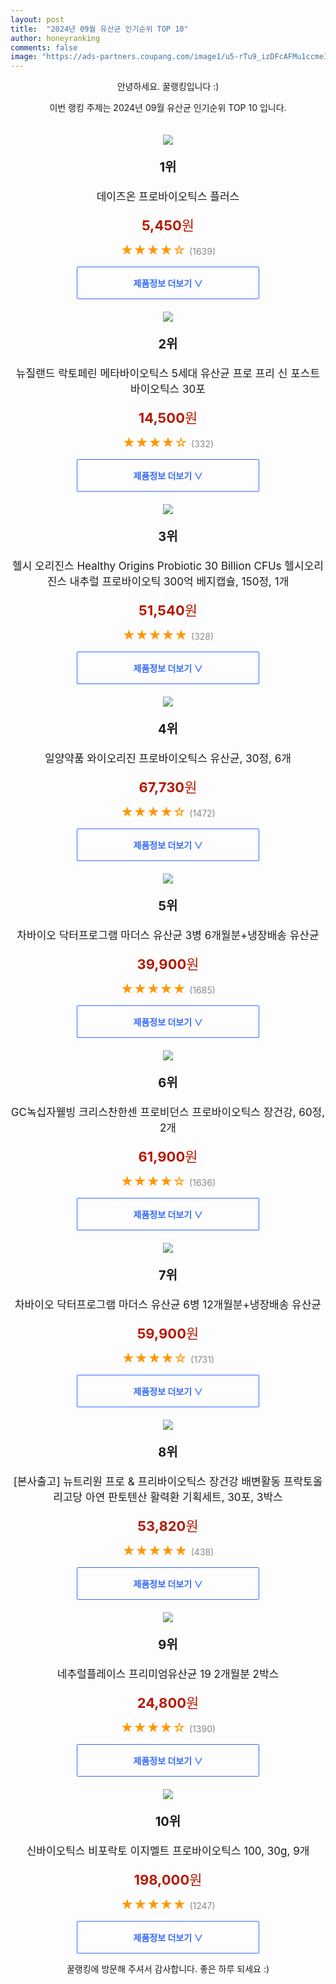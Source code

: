 ```yaml
---
layout: post
title:  "2024년 09월 유산균 인기순위 TOP 10"
author: honeyranking
comments: false
image: "https://ads-partners.coupang.com/image1/u5-rTu9_izDFcAFMu1ccmeI3Ce3PLlQC4ObrHVtnA-YcZAGRIn3pt-K3NFlavC-0hHNdLIIosbC7XEw7EYpj2eyfkGb1isrwANxlDeTCOiALKVq7B6zeEF3lNBeEuazGlkla_-s6Mgp-G4uTd7bdLxNasYe9FeNkAx_YcePFa_h03UyTD4mBXbMZI09isfAhivWbqI0khNt790K7qP6_iRJbF3nIr4C_BjgRq-wD8I3qhBVqMkZgHOUmpUq0-98w-eMa7U8XCQTJbXkzuxPeIZgoKLzg5CVVWs7RTQ=="
---
```

<p style="text-align: center;">안녕하세요. 꿀랭킹입니다 :)</p>
<p style="text-align: center;">이번 랭킹 주제는 2024년 09월 유산균 인기순위 TOP 10 입니다.</p><center><img src="https://ads-partners.coupang.com/image1/u5-rTu9_izDFcAFMu1ccmeI3Ce3PLlQC4ObrHVtnA-YcZAGRIn3pt-K3NFlavC-0hHNdLIIosbC7XEw7EYpj2eyfkGb1isrwANxlDeTCOiALKVq7B6zeEF3lNBeEuazGlkla_-s6Mgp-G4uTd7bdLxNasYe9FeNkAx_YcePFa_h03UyTD4mBXbMZI09isfAhivWbqI0khNt790K7qP6_iRJbF3nIr4C_BjgRq-wD8I3qhBVqMkZgHOUmpUq0-98w-eMa7U8XCQTJbXkzuxPeIZgoKLzg5CVVWs7RTQ==" style="margin-top:20px" /></center><p style="text-align: center; font-size: 20px"><b>1위</b></p><p style="text-align: center; font-size: 17px">데이즈온 프로바이오틱스 플러스</p><p style="text-align: center;"><span style="color: #b61800; font-size: 22px;"><b>5,450</b>원</span></p><p style="text-align: center;"><span style="color: #ff9600; font-size: 20px;">★★★★☆ </span><span style="color: #878787;">(1639)</span></p><center><a href="https://link.coupang.com/re/AFFSDP?lptag=AF3899140&subid=honeyrank&pageKey=5227004217&itemId=7348050388&vendorItemId=74639251823&traceid=V0-153-04b6d731c120d0a7&requestid=20240901090000814027002326&token=31850C%7CMIXED"><div style="font-size: 14px; display: inline-block; padding: 15px 90px; color: #346aff; border-radius: 2px; border: 1px solid #346aff; cursor: pointer;"><b>제품정보 더보기 &or;</b></div></a></center><center><img src="https://ads-partners.coupang.com/image1/5gXefeBwDL4MGHMP5tb89rUfYIYVv4jfCja17tfBvpmjir4x5xvTX1gzhZPa2NRfThZi4dZXh1_RyGDmLnYbhPgce9lmeZ86ZuPkNR81tVOBXk6IJzwppkqDVATW5cJ4GoV9B0VpB5Y02G5So-TqaiVJOl9ax3fQaYz8Qig_kTqDuyUl-LPMs-9ya8kRvzX0_aKfoo6ihkBN7QdlvoTDmFD_G7bKJWss2KWL_HjAD_93QC_B1eud5Ofl8d4lnxjf1IqxghxooCb5iCGyrCNXds4waShBw67Qq5oNaQFlTihe9iBdJqYTIhi7_A==" style="margin-top:20px" /></center><p style="text-align: center; font-size: 20px"><b>2위</b></p><p style="text-align: center; font-size: 17px">뉴질랜드 락토페린 메타바이오틱스 5세대 유산균 프로 프리 신 포스트 바이오틱스 30포</p><p style="text-align: center;"><span style="color: #b61800; font-size: 22px;"><b>14,500</b>원</span></p><p style="text-align: center;"><span style="color: #ff9600; font-size: 20px;">★★★★☆ </span><span style="color: #878787;">(332)</span></p><center><a href="https://link.coupang.com/re/AFFSDP?lptag=AF3899140&subid=honeyrank&pageKey=7450371064&itemId=19394504437&vendorItemId=85706404865&traceid=V0-153-7d79fa7eb4db9c45&requestid=20240901090000814027002326&token=31850C%7CMIXED"><div style="font-size: 14px; display: inline-block; padding: 15px 90px; color: #346aff; border-radius: 2px; border: 1px solid #346aff; cursor: pointer;"><b>제품정보 더보기 &or;</b></div></a></center><center><img src="https://ads-partners.coupang.com/image1/mvNOPM0bnyOd7lPQmhzLIEch9YIgWlyo7YtTVhhi-9yLqHDEZ9PrOWztym89TvW8SNg5LnaN7MQ6-buaxGEQ3cwEUk2aeD7nRiAXXGVAVFMH1TQBQoEYUQ5cGNlVsgedpgnb4pG2E25HcX4kAXbV8urcGPUZBmWa6Nil3mw1m45fANZ4Y2mmhTbmUesfIwKRT7QaedhU43r_Mc9AAFKuTJtm_KQrJrcM8yISSS9VvH6YrMtVcMsyfsiAXNyk2no-PBcWAOagDmdFbTH0DZ3kWgMDu9F-8fkxiZAvfj_lX1_v4zc_REIFxdyWfTGxZvQ=" style="margin-top:20px" /></center><p style="text-align: center; font-size: 20px"><b>3위</b></p><p style="text-align: center; font-size: 17px">헬시 오리진스 Healthy Origins Probiotic 30 Billion CFUs 헬시오리진스 내추럴 프로바이오틱 300억 베지캡슐, 150정, 1개</p><p style="text-align: center;"><span style="color: #b61800; font-size: 22px;"><b>51,540</b>원</span></p><p style="text-align: center;"><span style="color: #ff9600; font-size: 20px;">★★★★★ </span><span style="color: #878787;">(328)</span></p><center><a href="https://link.coupang.com/re/AFFSDP?lptag=AF3899140&subid=honeyrank&pageKey=6988822689&itemId=115178405&vendorItemId=3087054128&traceid=V0-153-c9e6ea0fcfa87b28&clickBeacon=22212260-67f5-11ef-b23f-c88c8f0ab4f0%7E3&requestid=20240901090000814027002326&token=31850C%7CMIXED"><div style="font-size: 14px; display: inline-block; padding: 15px 90px; color: #346aff; border-radius: 2px; border: 1px solid #346aff; cursor: pointer;"><b>제품정보 더보기 &or;</b></div></a></center><center><img src="https://ads-partners.coupang.com/image1/MXhSe9B6XlycjTUxMQGSf0OJnmce0tx6vfZIm3AAXsVQnRDJL6XRRv9jNjYw7RIweftWUSvHSfFQOB2P0O_VihzQA779L1zlARquk70-dtIQfzw2olp9DgouP6ivwLmSLSDk8IRdhiC70tLSxpuAEC3tfz9iLIPGT4KSalC1sb8tqRLBuVO82odNXxoffik_rTNmjQaD8rJoduOoJ1TFEw1OyuppqN1rpN-UoYHcCp9OfZuSS32pT-Uv-MP6ac8mMdRWZTyJiuCmA5k4OfkhEHVWEId5MnsHLatXrH7k_5ARFg==" style="margin-top:20px" /></center><p style="text-align: center; font-size: 20px"><b>4위</b></p><p style="text-align: center; font-size: 17px">일양약품 와이오리진 프로바이오틱스 유산균, 30정, 6개</p><p style="text-align: center;"><span style="color: #b61800; font-size: 22px;"><b>67,730</b>원</span></p><p style="text-align: center;"><span style="color: #ff9600; font-size: 20px;">★★★★☆ </span><span style="color: #878787;">(1472)</span></p><center><a href="https://link.coupang.com/re/AFFSDP?lptag=AF3899140&subid=honeyrank&pageKey=6597210265&itemId=18037592823&vendorItemId=81184343726&traceid=V0-153-e3fcc0754f17b3ba&clickBeacon=22212260-67f5-11ef-b49b-038b9cbddaa1%7E3&requestid=20240901090000814027002326&token=31850C%7CMIXED"><div style="font-size: 14px; display: inline-block; padding: 15px 90px; color: #346aff; border-radius: 2px; border: 1px solid #346aff; cursor: pointer;"><b>제품정보 더보기 &or;</b></div></a></center><center><img src="https://ads-partners.coupang.com/image1/n5gM1AAzEDkzG02Xn1hCYqIuRP-iZ_dMhY5XsdzEGZjTx8rh6e0eY9ObrGp7K2fOlolmjzwZgZgmw2MckI_k3iICBrxrBAIhxtMvkxM6JMe_-9if5wCcz1ZZxWRJlkgVfP5zryQ7iqFLQ9t3RdwmDUal0Vay4lqdrHcX03NiSfFBpx5cLRremyT86ZoaMHdO2et18DSlL34O52dSYt8Js2gj2HepahGD27ybT_6KHUq067iRKCCFXB3pqMWA33fDAnCh4Kq6vwMEWiub55LSKEbcFPTBy-ItNdYX-3UyUTdB5N8P0SmgF4dz4w==" style="margin-top:20px" /></center><p style="text-align: center; font-size: 20px"><b>5위</b></p><p style="text-align: center; font-size: 17px">차바이오 닥터프로그램 마더스 유산균 3병 6개월분+냉장배송 유산균</p><p style="text-align: center;"><span style="color: #b61800; font-size: 22px;"><b>39,900</b>원</span></p><p style="text-align: center;"><span style="color: #ff9600; font-size: 20px;">★★★★★ </span><span style="color: #878787;">(1685)</span></p><center><a href="https://link.coupang.com/re/AFFSDP?lptag=AF3899140&subid=honeyrank&pageKey=6444112109&itemId=13960020196&vendorItemId=81209057849&traceid=V0-153-c91c7ed9119fe08d&requestid=20240901090000814027002326&token=31850C%7CMIXED"><div style="font-size: 14px; display: inline-block; padding: 15px 90px; color: #346aff; border-radius: 2px; border: 1px solid #346aff; cursor: pointer;"><b>제품정보 더보기 &or;</b></div></a></center><center><img src="https://ads-partners.coupang.com/image1/p6g0nZEzAWYx4UtMp6pj8CuEOChvzcG6k8QqHQhvLzjecz3rl4T9BI_DLwm1hgHyuP6spQLk5j26QViEb914juGuYq-eUkKr_bxmKkDZdzLxfn5WP053DRpROh4iloSw7uKP4nO2HaSe72LGIgwuIqVTMisoIbHATB7g8kMWEtpyIgO0JqV0i3B79gZGGg7_SWKtfDI9XYXW6OtDt4tIsfxCALQqsVvCCu_v6cbilVe2ZtFhoyEDtrcVPt3-z9NZV2ml1oSByALBjsxwIf9mnmBjlPnCZu24QhoNkMgJvg==" style="margin-top:20px" /></center><p style="text-align: center; font-size: 20px"><b>6위</b></p><p style="text-align: center; font-size: 17px">GC녹십자웰빙 크리스찬한센 프로비던스 프로바이오틱스 장건강, 60정, 2개</p><p style="text-align: center;"><span style="color: #b61800; font-size: 22px;"><b>61,900</b>원</span></p><p style="text-align: center;"><span style="color: #ff9600; font-size: 20px;">★★★★☆ </span><span style="color: #878787;">(1636)</span></p><center><a href="https://link.coupang.com/re/AFFSDP?lptag=AF3899140&subid=honeyrank&pageKey=6203417300&itemId=19421768678&vendorItemId=90142550227&traceid=V0-153-22b4ad90cc5e5f27&clickBeacon=22212260-67f5-11ef-9a68-9026aecacb63%7E3&requestid=20240901090000814027002326&token=31850C%7CMIXED"><div style="font-size: 14px; display: inline-block; padding: 15px 90px; color: #346aff; border-radius: 2px; border: 1px solid #346aff; cursor: pointer;"><b>제품정보 더보기 &or;</b></div></a></center><center><img src="https://ads-partners.coupang.com/image1/-KFOyFj2NPETmDxj-FWj6C23ByYPTMniNrBdV5u0V2Mg_vby_Yliaf3MmDCT6dBglIJ78Zfqwg59yjBeqIXDVhaVvFy3xdrgcs-Clz2-Zg1uAhPE4w41pbvrOX7FSoZpvJWXhUCbB_NL6tx3nd6vmZW8Y4QbaEOLOCsuaZ6uK_VnNDIqh_FkZnRLnkmbRLUYMYvsrfP85LTy2bA2PTZCvaosiP1GrgXcDhmNlvZQLtb3mEGSXS9Qd-F7IGC--ehtJWAh78-GarNjXem-WgNCy9qKVr4_-AGjEDNerA7xebmV_GSF5x-PxXre" style="margin-top:20px" /></center><p style="text-align: center; font-size: 20px"><b>7위</b></p><p style="text-align: center; font-size: 17px">차바이오 닥터프로그램 마더스 유산균 6병 12개월분+냉장배송 유산균</p><p style="text-align: center;"><span style="color: #b61800; font-size: 22px;"><b>59,900</b>원</span></p><p style="text-align: center;"><span style="color: #ff9600; font-size: 20px;">★★★★☆ </span><span style="color: #878787;">(1731)</span></p><center><a href="https://link.coupang.com/re/AFFSDP?lptag=AF3899140&subid=honeyrank&pageKey=6444112109&itemId=13960053618&vendorItemId=81209092724&traceid=V0-153-c91c7ed9119fe08d&requestid=20240901090000814027002326&token=31850C%7CMIXED"><div style="font-size: 14px; display: inline-block; padding: 15px 90px; color: #346aff; border-radius: 2px; border: 1px solid #346aff; cursor: pointer;"><b>제품정보 더보기 &or;</b></div></a></center><center><img src="https://ads-partners.coupang.com/image1/Yxg5ScG-nLL-JFMWY8lJJ2Dd_sp5ryN--mP7Hrq9qYELa0Q5Mc0VdTuyWdhoBT63N9iCc6U5G5fg9h7P1SL4Aolsu5yfj5SRgjV4rn-X6iTRpjd4JFkVVeJQ8LIdHSHn208y4ISQ9UtUImta18rjctKmPsYOPKVBW82BfaxlWETr3mbblKJbGC1DLN6XM5pQtsWsVxoaXeycAv66LnX_OCnQHHOuT04Z1iP76sAnu7XdbheVdzKUEMlwUsL2eAZoeBuMTniZxi2irKNSvXeBtOswb_a_p3NX6R1jiG5Wt1JiG1ktsklOlZFennC-cHs=" style="margin-top:20px" /></center><p style="text-align: center; font-size: 20px"><b>8위</b></p><p style="text-align: center; font-size: 17px">[본사출고] 뉴트리원 프로 & 프리바이오틱스 장건강 배변활동 프락토올리고당 아연 판토텐산 활력환 기획세트, 30포, 3박스</p><p style="text-align: center;"><span style="color: #b61800; font-size: 22px;"><b>53,820</b>원</span></p><p style="text-align: center;"><span style="color: #ff9600; font-size: 20px;">★★★★★ </span><span style="color: #878787;">(438)</span></p><center><a href="https://link.coupang.com/re/AFFSDP?lptag=AF3899140&subid=honeyrank&pageKey=8215415777&itemId=23596443591&vendorItemId=71112099614&traceid=V0-153-1ec2be7836be5857&clickBeacon=22214970-67f5-11ef-b493-2eae7ff94ccb%7E3&requestid=20240901090000814027002326&token=31850C%7CMIXED"><div style="font-size: 14px; display: inline-block; padding: 15px 90px; color: #346aff; border-radius: 2px; border: 1px solid #346aff; cursor: pointer;"><b>제품정보 더보기 &or;</b></div></a></center><center><img src="https://ads-partners.coupang.com/image1/GShFUOTVszx2ozoDGWvGPxoOORyPu3aTHY-2LyVFl7WSGLullsAf_Fh0e6oIPDgKz7yyEKubJLH2B-Q7EihmQTJg7bt2lSc0QVvI7yevIy3VxtGtC7rgmsKYBLD31znbN-rWxC3v9bWdMLbQ3iWNgfDKMnwlfxKkDnZtVV5qTS_KdLYy7iT27IwrB0t_nmpAGzPAkvdkVN9Ws8krhGMX17MsiHmGNrFbmBS-h2VZ7iHMnf4nuifTvcxq510sycye86MHwRRG02iE3hownM_iBnCNrtwGmEbnFAaEwulzAiKK4UNghqwxJ88f" style="margin-top:20px" /></center><p style="text-align: center; font-size: 20px"><b>9위</b></p><p style="text-align: center; font-size: 17px">네추럴플레이스  프리미엄유산균 19 2개월분 2박스</p><p style="text-align: center;"><span style="color: #b61800; font-size: 22px;"><b>24,800</b>원</span></p><p style="text-align: center;"><span style="color: #ff9600; font-size: 20px;">★★★★☆ </span><span style="color: #878787;">(1390)</span></p><center><a href="https://link.coupang.com/re/AFFSDP?lptag=AF3899140&subid=honeyrank&pageKey=7273918274&itemId=18557366697&vendorItemId=84580493650&traceid=V0-153-eaa6ef9602cbfb23&requestid=20240901090000814027002326&token=31850C%7CMIXED"><div style="font-size: 14px; display: inline-block; padding: 15px 90px; color: #346aff; border-radius: 2px; border: 1px solid #346aff; cursor: pointer;"><b>제품정보 더보기 &or;</b></div></a></center><center><img src="https://ads-partners.coupang.com/image1/66jbTw2Xbz55y7ly607g9pI7eH8ONXZ0bPo7R02qAxbXhMhHMsjM1NOnz_htMef7d45WAj2CoWe_QDtYsBZaOfu3LVLSKXEFHA-MHNCQB6qRD180uoYK2FlsPG7CDesS6_u5dy35c4MUljuhr_XdOqFefOtz-3VtgnC2e1EGAmQLF81zBMBmFVIUfFOyhwOXb0RBf5Equ9H0zSNT5j6tPq8tv0qw9ONYZ10Z1MgFUTtT7tFPk7KkGDelV55jAop6xLTA8RrpcZ39oXmd2QucRipCsYBLYyHcOoMYuIJjLA==" style="margin-top:20px" /></center><p style="text-align: center; font-size: 20px"><b>10위</b></p><p style="text-align: center; font-size: 17px">신바이오틱스 비포락토 이지멜트 프로바이오틱스 100, 30g, 9개</p><p style="text-align: center;"><span style="color: #b61800; font-size: 22px;"><b>198,000</b>원</span></p><p style="text-align: center;"><span style="color: #ff9600; font-size: 20px;">★★★★★ </span><span style="color: #878787;">(1247)</span></p><center><a href="https://link.coupang.com/re/AFFSDP?lptag=AF3899140&subid=honeyrank&pageKey=1930079630&itemId=22892962487&vendorItemId=89927516043&traceid=V0-153-bff53b208e13ca2d&clickBeacon=22214970-67f5-11ef-b9b1-dedfbb31e826%7E3&requestid=20240901090000814027002326&token=31850C%7CMIXED"><div style="font-size: 14px; display: inline-block; padding: 15px 90px; color: #346aff; border-radius: 2px; border: 1px solid #346aff; cursor: pointer;"><b>제품정보 더보기 &or;</b></div></a></center><p style="text-align: center;">꿀랭킹에 방문해 주셔서 감사합니다. 좋은 하루 되세요 :)</p>
